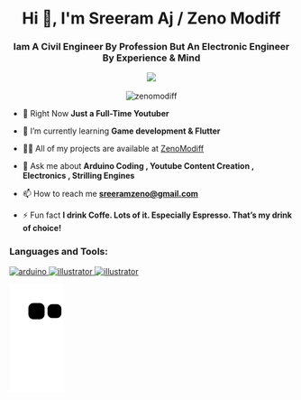 <h1 align="center">Hi 👋, I'm Sreeram Aj / Zeno Modiff</h1>
<h3 align="center">Iam A Civil Engineer By Profession But An Electronic Engineer By Experience & Mind</h3>

<p align="center"> <img src="https://miro.medium.com/max/680/1*IRGHmiGsa16stedQvIaZfw.gif" /> </p>

<p align="center"> <img src="https://komarev.com/ghpvc/?username=zenomodiff&label=Profile%20views&color=0e75b6&style=flat" alt="zenomodiff" /> </p>

- 🔭 Right Now **Just a Full-Time Youtuber**

- 🌱 I’m currently learning **Game development & Flutter**

- 👨‍💻 All of my projects are available at [ZenoModiff](https://www.youtube.com/ZenoModiff)

- 💬 Ask me about **Arduino Coding , Youtube Content Creation , Electronics , Strilling Engines**

- 📫 How to reach me **sreeramzeno@gmail.com**

- ⚡ Fun fact **I drink Coffe. Lots of it. Especially Espresso. That’s my drink of choice!**

<h3 align="left">Languages and Tools:</h3>
<p align="left"> <a href="https://www.arduino.cc/" target="_blank"> <img src="https://cdn.worldvectorlogo.com/logos/arduino-1.svg" alt="arduino" width="40" height="40"/> </a> <a href="https://www.adobe.com/in/products/premiere.html" target="_blank"> <img src="https://logodownload.org/wp-content/uploads/2019/10/adobe-premiere-pro-logo-3.png" alt="illustrator" width="40" height="40"/> </a> <a href="https://easyeda.com/" target="_blank"> <img src="https://images.g2crowd.com/uploads/product/image/large_detail/large_detail_068775cb495a74abb09de055d82e9360/easyeda.png" alt="illustrator" width="40" height="40"/> </a> </p>

<a href="#"><img src="https://github.com/LCDS97/LCDS97/blob/output/github-contribution-grid-snake.svg" />
  </a>
